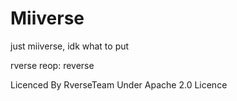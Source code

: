 # Miiverse
just miiverse, idk what to put







































































































































































































rverse reop: reverse









Licenced By RverseTeam Under Apache 2.0 Licence
